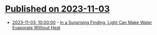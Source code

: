# [Published on 2023-11-03](index.md)

* [2023-11-03, 10:00:00](https://science.slashdot.org/story/23/11/02/2317201/in-a-surprising-finding-light-can-make-water-evaporate-without-heat?utm_source=rss1.0mainlinkanon&utm_medium=feed) - [In a Surprising Finding, Light Can Make Water Evaporate Without Heat](https://science.slashdot.org/story/23/11/02/2317201/in-a-surprising-finding-light-can-make-water-evaporate-without-heat?utm_source=rss1.0mainlinkanon&utm_medium=feed)
